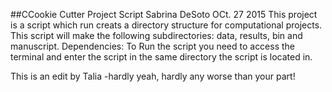 ##CCookie Cutter Project Script
Sabrina DeSoto OCt. 27 2015 
This project is a script which run creats a directory structure for computational projects. 
This script will make the following subdirectories: data, results, bin and manuscript.
Dependencies:
To Run the script you need to access the terminal and enter the script in the same directory the script is located in.

This is an edit by Talia -hardly
yeah, hardly any worse than your part!

